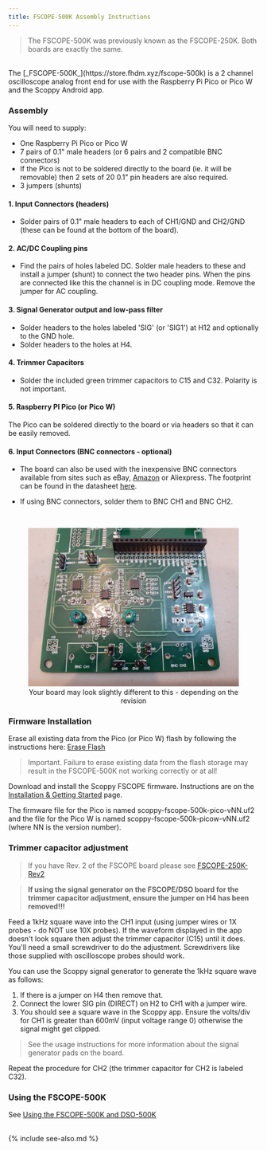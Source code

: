 ```yaml
---
title: FSCOPE-500K Assembly Instructions
---
```


> The FSCOPE-500K was previously known as the FSCOPE-250K. Both boards are exactly the same.

<br>
The [_FSCOPE-500K_](https://store.fhdm.xyz/fscope-500k) is a 2 channel oscilloscope analog front end for use with the Raspberry Pi Pico or Pico W and the Scoppy Android app.

### Assembly

You will need to supply:
- One Raspberry Pi Pico or Pico W
- 7 pairs of 0.1" male headers (or 6 pairs and 2 compatible BNC connectors)
- If the Pico is not to be soldered directly to the board (ie. it will be removable) then 
2 sets of 20 0.1" pin headers are also required.
- 3 jumpers (shunts)

#### 1. Input Connectors (headers)

- Solder pairs of 0.1" male headers to each of CH1/GND and CH2/GND (these can be found at the bottom of the board).

#### 2. AC/DC Coupling pins

- Find the pairs of holes labeled DC. Solder male headers to these and install a jumper (shunt) to connect the two header pins. When the pins are connected like this the channel is in DC coupling mode. Remove the jumper for AC coupling.

#### 3. Signal Generator output and low-pass filter

- Solder headers to the holes labeled 'SIG' (or 'SIG1') at H12 and optionally to the GND hole.
- Solder headers to the holes at H4.

#### 4. Trimmer Capacitors

- Solder the included green trimmer capacitors to C15 and C32. Polarity is not important.

#### 5. Raspberry PI Pico (or Pico W)

The Pico can be soldered directly to the board or via headers so that it can be easily removed.

#### 6. Input Connectors (BNC connectors - optional)

- The board can also be used with the inexpensive BNC connectors available from sites such as eBay, [Amazon](https://amzn.to/3HhM9zo) or Aliexpress. The footprint can be found in the datasheet [here](https://lcsc.com/product-detail/RF-Connectors-Coaxial-Connectors_dosinconn-DOSIN-801-0038_C709673.html).

- If using BNC connectors, solder them to BNC CH1 and BNC CH2.

<br>

<figure>
    <img src="assets/img/fscope250k5-v2/fscope-250k5-v2-assembled.jpg" alt="fscope assembled"/>
    <figcaption style="text-align:center">Your board may look slightly different to this - depending on the revision</figcaption>
</figure>

### Firmware Installation
Erase all existing data from the Pico (or Pico W) flash by following the instructions here: [Erase Flash](../wiki/erase-flash)

> Important. Failure to erase existing data from the flash storage may result in the FSCOPE-500K not working correctly or at all!

Download and install the Scoppy FSCOPE firmware. Instructions are on the [Installation & Getting Started](../wiki/Installation-&-Getting-Started) page.

The firmware file for the Pico is named scoppy-fscope-500k-pico-vNN.uf2 and the file for the Pico W is named scoppy-fscope-500k-picow-vNN.uf2 (where NN is the version number).

### Trimmer capacitor adjustment

>  If you have Rev. 2 of the FSCOPE board please see [FSCOPE-250K-Rev2](fscope-250k-rev2)

> __If using the signal generator on the FSCOPE/DSO board for the trimmer capacitor adjustment, ensure the jumper on H4 has been removed!!!__

Feed a 1kHz square wave into the CH1 input (using jumper wires or 1X probes - do NOT use 10X probes). If the waveform displayed in the app doesn't look square then adjust the trimmer capacitor (C15) until it does. You'll need a small screwdriver to do the adjustment. Screwdrivers like those supplied with oscilloscope probes should work.

You can use the Scoppy signal generator to generate the 1kHz square wave as follows:

1. If there is a jumper on H4 then remove that.
2. Connect the lower SIG pin (DIRECT) on H2 to CH1 with a jumper wire. 
3. You should see a square wave in the Scoppy app. Ensure the volts/div for CH1 is greater than 600mV (input voltage range 0) otherwise the signal might get clipped.
   
> See the usage instructions for more information about the signal generator pads on the board.
   
Repeat the procedure for CH2 (the trimmer capacitor for CH2 is labeled C32).

### Using the FSCOPE-500K
See [Using the FSCOPE-500K and DSO-500K](../wiki/fscope-dso-500k-v2-usage)

<br>
{% include see-also.md %}
